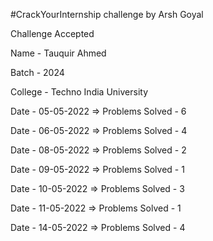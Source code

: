 #CrackYourInternship challenge by Arsh Goyal

Challenge Accepted

Name - Tauquir Ahmed

Batch - 2024

College - Techno India University

Date - 05-05-2022 => Problems Solved - 6

Date - 06-05-2022 => Problems Solved - 4

Date - 08-05-2022 => Problems Solved - 2

Date - 09-05-2022 => Problems Solved - 1

Date - 10-05-2022 => Problems Solved - 3

Date - 11-05-2022 => Problems Solved - 1

Date - 14-05-2022 => Problems Solved - 4
